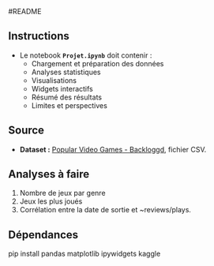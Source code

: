 #README

## Instructions
- Le notebook **`Projet.ipynb`** doit contenir :
  - Chargement et préparation des données
  - Analyses statistiques
  - Visualisations
  - Widgets interactifs
  - Résumé des résultats
  - Limites et perspectives

## Source

- **Dataset :** [Popular Video Games - Backloggd](https://www.kaggle.com/datasets/matheusfonsecachaves/popular-video-games), fichier CSV.

## Analyses à faire 

1. Nombre de jeux par genre
2. Jeux les plus joués
3. Corrélation entre la date de sortie et ~reviews/plays.

## Dépendances

pip install pandas matplotlib ipywidgets kaggle
